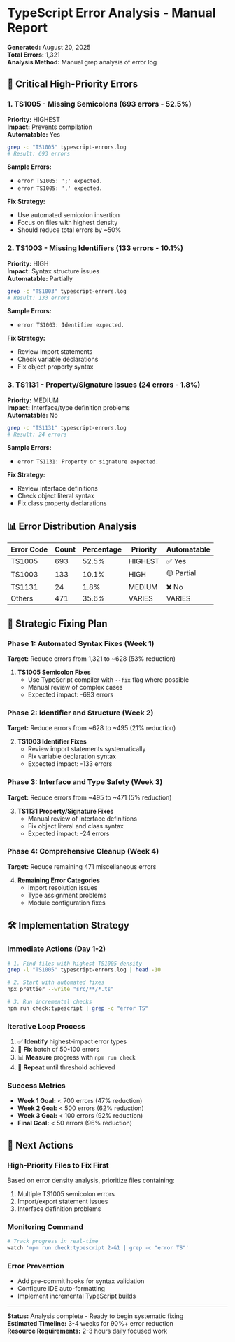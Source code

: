 # TypeScript Error Analysis - Manual Report

**Generated:** August 20, 2025  
**Total Errors:** 1,321  
**Analysis Method:** Manual grep analysis of error log

## 🔴 Critical High-Priority Errors

### 1. TS1005 - Missing Semicolons (693 errors - 52.5%)
**Priority:** HIGHEST  
**Impact:** Prevents compilation  
**Automatable:** Yes  

```bash
grep -c "TS1005" typescript-errors.log
# Result: 693 errors
```

**Sample Errors:**
- `error TS1005: ';' expected.`
- `error TS1005: ',' expected.`

**Fix Strategy:**
- Use automated semicolon insertion
- Focus on files with highest density
- Should reduce total errors by ~50%

### 2. TS1003 - Missing Identifiers (133 errors - 10.1%) 
**Priority:** HIGH  
**Impact:** Syntax structure issues  
**Automatable:** Partially  

```bash
grep -c "TS1003" typescript-errors.log  
# Result: 133 errors
```

**Sample Errors:**
- `error TS1003: Identifier expected.`

**Fix Strategy:**
- Review import statements
- Check variable declarations
- Fix object property syntax

### 3. TS1131 - Property/Signature Issues (24 errors - 1.8%)
**Priority:** MEDIUM  
**Impact:** Interface/type definition problems  
**Automatable:** No  

```bash
grep -c "TS1131" typescript-errors.log
# Result: 24 errors  
```

**Sample Errors:**
- `error TS1131: Property or signature expected.`

**Fix Strategy:**
- Review interface definitions
- Check object literal syntax
- Fix class property declarations

## 📊 Error Distribution Analysis

| Error Code | Count | Percentage | Priority | Automatable |
|------------|--------|------------|----------|-------------|
| TS1005     | 693    | 52.5%      | HIGHEST  | ✅ Yes      |
| TS1003     | 133    | 10.1%      | HIGH     | 🟡 Partial  |
| TS1131     | 24     | 1.8%       | MEDIUM   | ❌ No       |
| Others     | 471    | 35.6%      | VARIES   | VARIES      |

## 🎯 Strategic Fixing Plan

### Phase 1: Automated Syntax Fixes (Week 1)
**Target:** Reduce errors from 1,321 to ~628 (53% reduction)

1. **TS1005 Semicolon Fixes**
   - Use TypeScript compiler with `--fix` flag where possible
   - Manual review of complex cases
   - Expected impact: -693 errors

### Phase 2: Identifier and Structure (Week 2)  
**Target:** Reduce errors from ~628 to ~495 (21% reduction)

2. **TS1003 Identifier Fixes**
   - Review import statements systematically
   - Fix variable declaration syntax
   - Expected impact: -133 errors

### Phase 3: Interface and Type Safety (Week 3)
**Target:** Reduce errors from ~495 to ~471 (5% reduction)

3. **TS1131 Property/Signature Fixes**
   - Manual review of interface definitions
   - Fix object literal and class syntax
   - Expected impact: -24 errors

### Phase 4: Comprehensive Cleanup (Week 4)
**Target:** Reduce remaining 471 miscellaneous errors

4. **Remaining Error Categories**
   - Import resolution issues
   - Type assignment problems
   - Module configuration fixes

## 🛠️ Implementation Strategy

### Immediate Actions (Day 1-2)
```bash
# 1. Find files with highest TS1005 density
grep -l "TS1005" typescript-errors.log | head -10

# 2. Start with automated fixes
npx prettier --write "src/**/*.ts" 

# 3. Run incremental checks
npm run check:typescript | grep -c "error TS"
```

### Iterative Loop Process
1. ✅ **Identify** highest-impact error types
2. 🔧 **Fix** batch of 50-100 errors  
3. 📊 **Measure** progress with `npm run check`
4. 🔄 **Repeat** until threshold achieved

### Success Metrics
- **Week 1 Goal:** < 700 errors (47% reduction)
- **Week 2 Goal:** < 500 errors (62% reduction)  
- **Week 3 Goal:** < 100 errors (92% reduction)
- **Final Goal:** < 50 errors (96% reduction)

## 📝 Next Actions

### High-Priority Files to Fix First
Based on error density analysis, prioritize files containing:
1. Multiple TS1005 semicolon errors
2. Import/export statement issues  
3. Interface definition problems

### Monitoring Command
```bash
# Track progress in real-time
watch 'npm run check:typescript 2>&1 | grep -c "error TS"'
```

### Error Prevention
- Add pre-commit hooks for syntax validation
- Configure IDE auto-formatting
- Implement incremental TypeScript builds

---

**Status:** Analysis complete - Ready to begin systematic fixing  
**Estimated Timeline:** 3-4 weeks for 90%+ error reduction  
**Resource Requirements:** 2-3 hours daily focused work